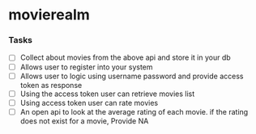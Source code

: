 # movierealm


### Tasks

- [ ] Collect about movies from the above api and store it in your db
- [ ] Allows user to register into your system
- [ ] Allows user to logic using username password and provide access token as response
- [ ] Using the access token user can retrieve movies list
- [ ] Using access token user can rate movies
- [ ] An open api to look at the average rating of each movie. if the rating does not exist for a movie, Provide NA
